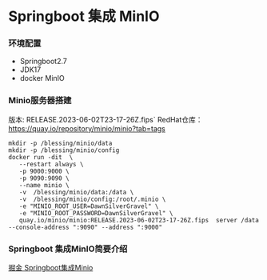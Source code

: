 # Springboot 集成 MinIO
### 环境配置
- Springboot2.7
- JDK17
- docker MinIO

### Minio服务器搭建
版本: RELEASE.2023-06-02T23-17-26Z.fips`
RedHat仓库：https://quay.io/repository/minio/minio?tab=tags
```shell
mkdir -p /blessing/minio/data
mkdir -p /blessing/minio/config
docker run -dit  \
   --restart always \
   -p 9000:9000 \
   -p 9090:9090 \
   --name minio \
   -v  /blessing/minio/data:/data \
   -v  /blessing/minio/config:/root/.minio \
   -e "MINIO_ROOT_USER=DawnSilverGravel" \
   -e "MINIO_ROOT_PASSWORD=DawnSilverGravel" \
   quay.io/minio/minio:RELEASE.2023-06-02T23-17-26Z.fips  server /data --console-address ":9090" --address ":9000"
```

### Springboot 集成MinIO简要介绍
[掘金  Springboot集成Minio](https://juejin.cn/post/7245292130625486908)